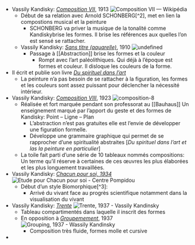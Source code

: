 - Vassily Kandisky: [*Composition VII,*](https://fr.wikipedia.org/wiki/Composition_VII) 1913 ![Composition VII — Wikipédia](https://upload.wikimedia.org/wikipedia/commons/thumb/b/b4/Vassily_Kandinsky%2C_1913_-_Composition_7.jpg/800px-Vassily_Kandinsky%2C_1913_-_Composition_7.jpg)
	- Début de sa relation avec Arnold SCHONBERG[^2], met en lien la compostions musical et la peinture
		- SCHONBERG va priver la musique de la tonalité comme Kandiskybrise les formes. Il brise les références aux quelles l’on est sensé se rattacher.
	- Vassily Kandisky: [*Sans titre (aquarelle)*](https://fr.wikipedia.org/wiki/Sans_titre_\(Kandinsky\)), 1910 ![undefined](https://upload.wikimedia.org/wikipedia/commons/thumb/7/79/Untitled_%28First_Abstract_Watercolor%29_by_Wassily_Kandinsky.jpg/1024px-Untitled_%28First_Abstract_Watercolor%29_by_Wassily_Kandinsky.jpg)
		- Passage à [[Abstraction]] brise les formes et la couleur
			- Rompt avec l’art paléolithiques. Qui déjà à l’époque est formes et couleur. Il disloque les couleurs de la forme.
- Il écrit et publie son livre [*Du spirituel dans l’art*](https://www.art-totale.com/du-spirituel-dans-lart-et-dans-la-peinture-en-particulier-par-kandinsky/)
	- La peinture n’a pas besoin de se rattacher à la figuration, les formes et les couleurs sont assez puissant pour déclencher la nécessité intérieur.
- Vassily Kandisky: [*Composition VIII*](https://www.guggenheim-bilbao.eus/fr/apprenez/univers-scolaire/guides-educateurs/composicion-8-2), 1923 ![composition-8](https://cms.guggenheim-bilbao.eus/uploads/2020/09/composition-8.jpg)
	- Réalisée et fort marquée pendant son professorat au  [[Bauhaus]] Un enseignement marqué par l’apport du geste et des formes de Kandisky: Point – Ligne – Plan
		- L’abstraction n’est pas gratuites elle est l’envie de développer une figuration formelle.
		- Développe une grammaire graphique qui permet de se rapprocher d’une spiritualité abstraites [*Du spirituel dans l’art et las la peinture en particulier*]
	- La toile fait parti d’une série de 10 tableaux nommés compositions: Un terme qu’il réserve à certaines de ces œuvres les plus élaborées et les plus longuement travaillées.
- Vassily Kandisky: [*Chacun pour soi, 1934*](https://artsandculture.google.com/asset/etude-pour-chacun-pour-soi/nwERGGYxm0axIA?hl=fr) ![Etude pour Chacun pour soi - Centre Pompidou](https://www.centrepompidou.fr/media/picture/77/94/7794cf89aec5206b1badbefa1636aaa5/thumb_large.jpg)
	- Début d’un style Biomorphique[^3]:
		- Arrivé du vivant face au progrès scientifique notamment dans la visualisation du vivant
- Vassily Kandisky: [*Trente*](https://www.wikiart.org/fr/vassily-kandinsky/trente-1937) ![Trente, 1937 - Vassily Kandinsky](https://uploads0.wikiart.org/images/wassily-kandinsky/thirty-1937.jpg!Large.jpg)
	- Tableau compartimentés dans laquelle il inscrit des formes
	- En opposition à [*Groupemement*](https://www.wikiart.org/en/wassily-kandinsky/grouping-1937), 1937 ![Grouping, 1937 - Wassily Kandinsky](https://uploads2.wikiart.org/images/wassily-kandinsky/grouping-1937.jpg!Large.jpg)
		- Composition très fluide, formes molle et cursive
-
